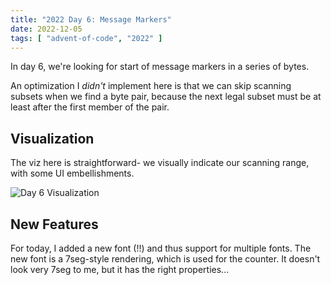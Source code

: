 ```yaml
---
title: "2022 Day 6: Message Markers"
date: 2022-12-05
tags: [ "advent-of-code", "2022" ]
---
```

In day 6, we're looking for start of message markers in a series of bytes.

<!--more-->

An optimization I _didn't_ implement here is that we can skip scanning subsets
when we find a byte pair, because the next legal subset must be at least after
the first member of the pair.

## Visualization

The viz here is straightforward- we visually indicate our scanning range, with
some UI embellishments.

![Day 6 Visualization](/images/2022-day06.gif)

## New Features

For today, I added a new font (!!) and thus support for multiple fonts. The new
font is a 7seg-style rendering, which is used for the counter. It doesn't look
very 7seg to me, but it has the right properties...
